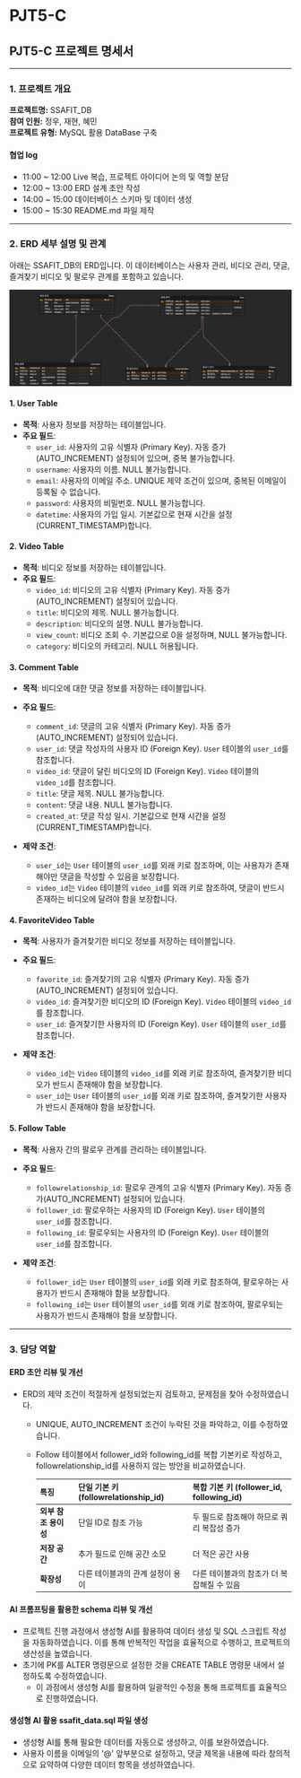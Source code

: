 # PJT5-C

## **PJT5-C 프로젝트 명세서**

---

### **1. 프로젝트 개요**

**프로젝트명:** SSAFIT_DB  
**참여 인원:** 정우, 재현, 혜민  
**프로젝트 유형:** MySQL 활용 DataBase 구축  

#### **협업 log**  
- 11:00 ~ 12:00 Live 복습, 프로젝트 아이디어 논의 및 역할 분담  
- 12:00 ~ 13:00 ERD 설계 초안 작성  
- 14:00 ~ 15:00 데이터베이스 스키마 및 데이터 생성  
- 15:00 ~ 15:30 README.md 파일 제작  

---

### **2. ERD 세부 설명 및 관계**

아래는 SSAFIT_DB의 ERD입니다. 이 데이터베이스는 사용자 관리, 비디오 관리, 댓글, 즐겨찾기 비디오 및 팔로우 관계를 포함하고 있습니다. 

![ERD](ERD_ssafit.png)

#### **1. User Table**

- **목적**: 사용자 정보를 저장하는 테이블입니다.
- **주요 필드**:
  - `user_id`: 사용자의 고유 식별자 (Primary Key). 자동 증가(AUTO_INCREMENT) 설정되어 있으며, 중복 불가능합니다.
  - `username`: 사용자의 이름. NULL 불가능합니다.
  - `email`: 사용자의 이메일 주소. UNIQUE 제약 조건이 있으며, 중복된 이메일이 등록될 수 없습니다.
  - `password`: 사용자의 비밀번호. NULL 불가능합니다.
  - `datetime`: 사용자의 가입 일시. 기본값으로 현재 시간을 설정(CURRENT_TIMESTAMP)합니다.

#### **2. Video Table**

- **목적**: 비디오 정보를 저장하는 테이블입니다.
- **주요 필드**:
  - `video_id`: 비디오의 고유 식별자 (Primary Key). 자동 증가(AUTO_INCREMENT) 설정되어 있습니다.
  - `title`: 비디오의 제목. NULL 불가능합니다.
  - `description`: 비디오의 설명. NULL 불가능합니다.
  - `view_count`: 비디오 조회 수. 기본값으로 0을 설정하며, NULL 불가능합니다.
  - `category`: 비디오의 카테고리. NULL 허용됩니다.

#### **3. Comment Table**

- **목적**: 비디오에 대한 댓글 정보를 저장하는 테이블입니다.
- **주요 필드**:
  - `comment_id`: 댓글의 고유 식별자 (Primary Key). 자동 증가(AUTO_INCREMENT) 설정되어 있습니다.
  - `user_id`: 댓글 작성자의 사용자 ID (Foreign Key). `User` 테이블의 `user_id`를 참조합니다.
  - `video_id`: 댓글이 달린 비디오의 ID (Foreign Key). `Video` 테이블의 `video_id`를 참조합니다.
  - `title`: 댓글 제목. NULL 불가능합니다.
  - `content`: 댓글 내용. NULL 불가능합니다.
  - `created_at`: 댓글 작성 일시. 기본값으로 현재 시간을 설정(CURRENT_TIMESTAMP)합니다.

- **제약 조건**: 
  - `user_id`는 `User` 테이블의 `user_id`를 외래 키로 참조하며, 이는 사용자가 존재해야만 댓글을 작성할 수 있음을 보장합니다.
  - `video_id`는 `Video` 테이블의 `video_id`를 외래 키로 참조하여, 댓글이 반드시 존재하는 비디오에 달려야 함을 보장합니다.

#### **4. FavoriteVideo Table**

- **목적**: 사용자가 즐겨찾기한 비디오 정보를 저장하는 테이블입니다.
- **주요 필드**:
  - `favorite_id`: 즐겨찾기의 고유 식별자 (Primary Key). 자동 증가(AUTO_INCREMENT) 설정되어 있습니다.
  - `video_id`: 즐겨찾기한 비디오의 ID (Foreign Key). `Video` 테이블의 `video_id`를 참조합니다.
  - `user_id`: 즐겨찾기한 사용자의 ID (Foreign Key). `User` 테이블의 `user_id`를 참조합니다.

- **제약 조건**:
  - `video_id`는 `Video` 테이블의 `video_id`를 외래 키로 참조하여, 즐겨찾기한 비디오가 반드시 존재해야 함을 보장합니다.
  - `user_id`는 `User` 테이블의 `user_id`를 외래 키로 참조하여, 즐겨찾기한 사용자가 반드시 존재해야 함을 보장합니다.

#### **5. Follow Table**

- **목적**: 사용자 간의 팔로우 관계를 관리하는 테이블입니다.
- **주요 필드**:
  - `followrelationship_id`: 팔로우 관계의 고유 식별자 (Primary Key). 자동 증가(AUTO_INCREMENT) 설정되어 있습니다.
  - `follower_id`: 팔로우하는 사용자의 ID (Foreign Key). `User` 테이블의 `user_id`를 참조합니다.
  - `following_id`: 팔로우되는 사용자의 ID (Foreign Key). `User` 테이블의 `user_id`를 참조합니다.

- **제약 조건**:
  - `follower_id`는 `User` 테이블의 `user_id`를 외래 키로 참조하여, 팔로우하는 사용자가 반드시 존재해야 함을 보장합니다.
  - `following_id`는 `User` 테이블의 `user_id`를 외래 키로 참조하여, 팔로우되는 사용자가 반드시 존재해야 함을 보장합니다.

---

### **3. 담당 역할**

#### ERD 초안 리뷰 및 개선
* ERD의 제약 조건이 적절하게 설정되었는지 검토하고, 문제점을 찾아 수정하였습니다.   
  * UNIQUE, AUTO_INCREMENT 조건이 누락된 것을 파악하고, 이를 수정하였습니다. 
  * Follow 테이블에서 follower_id와 following_id를 복합 기본키로 작성하고, followrelationship_id를 사용하지 않는 방안을 비교하였습니다.


    | **특징**                         | **단일 기본 키 (followrelationship_id)** | **복합 기본 키 (follower_id, following_id)** |
    |----------------------------------|------------------------------------------|---------------------------------------------|
    | **외부 참조 용이성**              | 단일 ID로 참조 가능                      | 두 필드로 참조해야 하므로 쿼리 복잡성 증가 |
    | **저장 공간**                    | 추가 필드로 인해 공간 소모               | 더 적은 공간 사용                          |
    | **확장성**                       | 다른 테이블과의 관계 설정이 용이         | 다른 테이블과의 참조가 더 복잡해질 수 있음 |

#### AI 프롬프팅을 활용한 schema 리뷰 및 개선
* 프로젝트 진행 과정에서 생성형 AI를 활용하여 데이터 생성 및 SQL 스크립트 작성을 자동화하였습니다. 이를 통해 반복적인 작업을 효율적으로 수행하고, 프로젝트의 생산성을 높였습니다.
* 초기에 PK를 ALTER 명령문으로 설정한 것을 CREATE TABLE 명령문 내에서 설정하도록 수정하였습니다.
  * 이 과정에서 생성형 AI를 활용하여 일괄적인 수정을 통해 프로젝트를 효율적으로 진행하였습니다.


#### 생성형 AI 활용 ssafit_data.sql 파일 생성
* 생성형 AI를 통해 필요한 데이터를 자동으로 생성하고, 이를 보완하였습니다.
* 사용자 이름을 이메일의 '@' 앞부분으로 설정하고, 댓글 제목을 내용에 따라 창의적으로 요약하여 다양한 데이터 항목을 생성하였습니다.